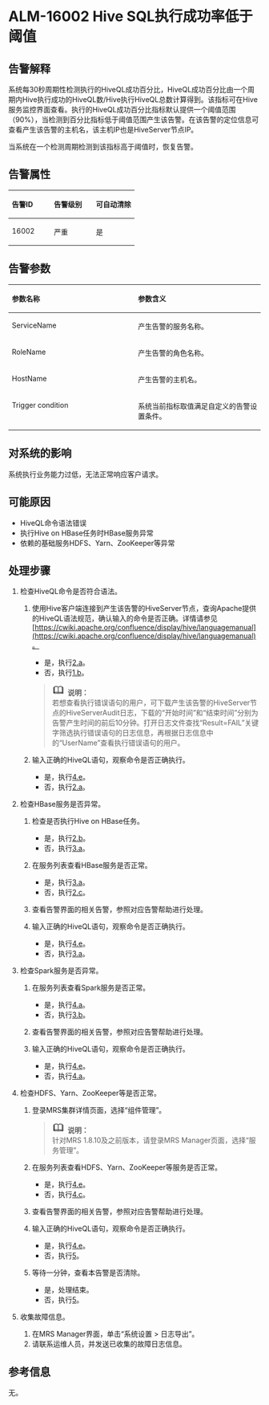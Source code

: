 # ALM-16002 Hive SQL执行成功率低于阈值<a name="ZH-CN_TOPIC_0191883104"></a>

## 告警解释<a name="zh-cn_topic_0191813927_section22593558"></a>

系统每30秒周期性检测执行的HiveQL成功百分比，HiveQL成功百分比由一个周期内Hive执行成功的HiveQL数/Hive执行HiveQL总数计算得到。该指标可在Hive服务监控界面查看。执行的HiveQL成功百分比指标默认提供一个阈值范围（90%），当检测到百分比指标低于阈值范围产生该告警。在该告警的定位信息可查看产生该告警的主机名，该主机IP也是HiveServer节点IP。

当系统在一个检测周期检测到该指标高于阈值时，恢复告警。

## 告警属性<a name="zh-cn_topic_0191813927_section2015430"></a>

<a name="zh-cn_topic_0191813927_table9994955"></a>
<table><thead align="left"><tr id="zh-cn_topic_0191813927_row62312200"><th class="cellrowborder" valign="top" width="33.33333333333333%" id="mcps1.1.4.1.1"><p id="zh-cn_topic_0191813927_p14123440"><a name="zh-cn_topic_0191813927_p14123440"></a><a name="zh-cn_topic_0191813927_p14123440"></a>告警ID</p>
</th>
<th class="cellrowborder" valign="top" width="33.33333333333333%" id="mcps1.1.4.1.2"><p id="zh-cn_topic_0191813927_p3148005"><a name="zh-cn_topic_0191813927_p3148005"></a><a name="zh-cn_topic_0191813927_p3148005"></a>告警级别</p>
</th>
<th class="cellrowborder" valign="top" width="33.33333333333333%" id="mcps1.1.4.1.3"><p id="zh-cn_topic_0191813927_p53661838"><a name="zh-cn_topic_0191813927_p53661838"></a><a name="zh-cn_topic_0191813927_p53661838"></a>可自动清除</p>
</th>
</tr>
</thead>
<tbody><tr id="zh-cn_topic_0191813927_row51641620"><td class="cellrowborder" valign="top" width="33.33333333333333%" headers="mcps1.1.4.1.1 "><p id="zh-cn_topic_0191813927_p22221662"><a name="zh-cn_topic_0191813927_p22221662"></a><a name="zh-cn_topic_0191813927_p22221662"></a>16002</p>
</td>
<td class="cellrowborder" valign="top" width="33.33333333333333%" headers="mcps1.1.4.1.2 "><p id="zh-cn_topic_0191813927_p55124180"><a name="zh-cn_topic_0191813927_p55124180"></a><a name="zh-cn_topic_0191813927_p55124180"></a>严重</p>
</td>
<td class="cellrowborder" valign="top" width="33.33333333333333%" headers="mcps1.1.4.1.3 "><p id="zh-cn_topic_0191813927_p35873632"><a name="zh-cn_topic_0191813927_p35873632"></a><a name="zh-cn_topic_0191813927_p35873632"></a>是</p>
</td>
</tr>
</tbody>
</table>

## 告警参数<a name="zh-cn_topic_0191813927_section18138873"></a>

<a name="zh-cn_topic_0191813927_table20083047"></a>
<table><thead align="left"><tr id="zh-cn_topic_0191813927_row3150961"><th class="cellrowborder" valign="top" width="50%" id="mcps1.1.3.1.1"><p id="zh-cn_topic_0191813927_p53901255"><a name="zh-cn_topic_0191813927_p53901255"></a><a name="zh-cn_topic_0191813927_p53901255"></a>参数名称</p>
</th>
<th class="cellrowborder" valign="top" width="50%" id="mcps1.1.3.1.2"><p id="zh-cn_topic_0191813927_p3925534"><a name="zh-cn_topic_0191813927_p3925534"></a><a name="zh-cn_topic_0191813927_p3925534"></a>参数含义</p>
</th>
</tr>
</thead>
<tbody><tr id="zh-cn_topic_0191813927_row49532829"><td class="cellrowborder" valign="top" width="50%" headers="mcps1.1.3.1.1 "><p id="zh-cn_topic_0191813927_p52736237"><a name="zh-cn_topic_0191813927_p52736237"></a><a name="zh-cn_topic_0191813927_p52736237"></a>ServiceName</p>
</td>
<td class="cellrowborder" valign="top" width="50%" headers="mcps1.1.3.1.2 "><p id="zh-cn_topic_0191813927_p43776822"><a name="zh-cn_topic_0191813927_p43776822"></a><a name="zh-cn_topic_0191813927_p43776822"></a>产生告警的服务名称。</p>
</td>
</tr>
<tr id="zh-cn_topic_0191813927_row58447079"><td class="cellrowborder" valign="top" width="50%" headers="mcps1.1.3.1.1 "><p id="zh-cn_topic_0191813927_p36592919"><a name="zh-cn_topic_0191813927_p36592919"></a><a name="zh-cn_topic_0191813927_p36592919"></a>RoleName</p>
</td>
<td class="cellrowborder" valign="top" width="50%" headers="mcps1.1.3.1.2 "><p id="zh-cn_topic_0191813927_p11236435"><a name="zh-cn_topic_0191813927_p11236435"></a><a name="zh-cn_topic_0191813927_p11236435"></a>产生告警的角色名称。</p>
</td>
</tr>
<tr id="zh-cn_topic_0191813927_row34019058"><td class="cellrowborder" valign="top" width="50%" headers="mcps1.1.3.1.1 "><p id="zh-cn_topic_0191813927_p4080300"><a name="zh-cn_topic_0191813927_p4080300"></a><a name="zh-cn_topic_0191813927_p4080300"></a>HostName</p>
</td>
<td class="cellrowborder" valign="top" width="50%" headers="mcps1.1.3.1.2 "><p id="zh-cn_topic_0191813927_p62068903"><a name="zh-cn_topic_0191813927_p62068903"></a><a name="zh-cn_topic_0191813927_p62068903"></a>产生告警的主机名。</p>
</td>
</tr>
<tr id="zh-cn_topic_0191813927_row21749220"><td class="cellrowborder" valign="top" width="50%" headers="mcps1.1.3.1.1 "><p id="zh-cn_topic_0191813927_p16856419"><a name="zh-cn_topic_0191813927_p16856419"></a><a name="zh-cn_topic_0191813927_p16856419"></a>Trigger condition</p>
</td>
<td class="cellrowborder" valign="top" width="50%" headers="mcps1.1.3.1.2 "><p id="zh-cn_topic_0191813927_p23192694"><a name="zh-cn_topic_0191813927_p23192694"></a><a name="zh-cn_topic_0191813927_p23192694"></a>系统当前指标取值满足自定义的告警设置条件。</p>
</td>
</tr>
</tbody>
</table>

## 对系统的影响<a name="zh-cn_topic_0191813927_section29032137"></a>

系统执行业务能力过低，无法正常响应客户请求。

## 可能原因<a name="zh-cn_topic_0191813927_section59962646"></a>

-   HiveQL命令语法错误
-   执行Hive on HBase任务时HBase服务异常
-   依赖的基础服务HDFS、Yarn、ZooKeeper等异常

## 处理步骤<a name="zh-cn_topic_0191813927_section2792905"></a>

1.  检查HiveQL命令是否符合语法。
    1.  使用Hive客户端连接到产生该告警的HiveServer节点，查询Apache提供的HiveQL语法规范，确认输入的命令是否正确。详情请参见[https://cwiki.apache.org/confluence/display/hive/languagemanual](https://cwiki.apache.org/confluence/display/hive/languagemanual)。

        -   是，执行[2.a](#zh-cn_topic_0191813927_step11)。
        -   否，执行[1.b](#zh-cn_topic_0191813927_aalm-16002_mmccppss_step2)。

        >![](public_sys-resources/icon-note.gif) **说明：**   
        >若想查看执行错误语句的用户，可下载产生该告警的HiveServer节点的HiveServerAudit日志，下载的“开始时间”和“结束时间”分别为告警产生时间的前后10分钟。打开日志文件查找“Result=FAIL”关键字筛选执行错误语句的日志信息，再根据日志信息中的“UserName”查看执行错误语句的用户。  

    2.  <a name="zh-cn_topic_0191813927_aalm-16002_mmccppss_step2"></a>输入正确的HiveQL语句，观察命令是否正确执行。
        -   是，执行[4.e](#zh-cn_topic_0191813927_step_6)。
        -   否，执行[2.a](#zh-cn_topic_0191813927_step11)。

2.  检查HBase服务是否异常。
    1.  <a name="zh-cn_topic_0191813927_step11"></a>检查是否执行Hive on HBase任务。
        -   是，执行[2.b](#zh-cn_topic_0191813927_aalm-16002_mmccppss_step12)。
        -   否，执行[3.a](ALM-16002-Hive-SQL执行成功率低于阈值.md#zh-cn_topic_0191813927_step22)。

    2.  <a name="zh-cn_topic_0191813927_aalm-16002_mmccppss_step12"></a>在服务列表查看HBase服务是否正常。
        -   是，执行[3.a](ALM-16002-Hive-SQL执行成功率低于阈值.md#zh-cn_topic_0191813927_step22)。
        -   否，执行[2.c](#zh-cn_topic_0191813927_aalm-16002_mmccppss_step_15)。

    3.  <a name="zh-cn_topic_0191813927_aalm-16002_mmccppss_step_15"></a>查看告警界面的相关告警，参照对应告警帮助进行处理。
    4.  输入正确的HiveQL语句，观察命令是否正确执行。
        -   是，执行[4.e](#zh-cn_topic_0191813927_step_6)。
        -   否，执行[3.a](ALM-16002-Hive-SQL执行成功率低于阈值.md#zh-cn_topic_0191813927_step22)。

3.  检查Spark服务是否异常。
    1.  在服务列表查看Spark服务是否正常。
        -   是，执行[4.a](#zh-cn_topic_0191813927_li51692872)。
        -   否，执行[3.b](#zh-cn_topic_0191813927_step_25)。

    2.  <a name="zh-cn_topic_0191813927_step_25"></a>查看告警界面的相关告警，参照对应告警帮助进行处理。
    3.  输入正确的HiveQL语句，观察命令是否正确执行。
        -   是，执行[4.e](#zh-cn_topic_0191813927_step_6)。
        -   否，执行[4.a](#zh-cn_topic_0191813927_li51692872)。

4.  检查HDFS、Yarn、ZooKeeper等是否正常。
    1.  <a name="zh-cn_topic_0191813927_li51692872"></a>登录MRS集群详情页面，选择“组件管理”。

        >![](public_sys-resources/icon-note.gif) **说明：**   
        >针对MRS 1.8.10及之前版本，请登录MRS Manager页面，选择“服务管理”。  

    2.  在服务列表查看HDFS、Yarn、ZooKeeper等服务是否正常。
        -   是，执行[4.e](#zh-cn_topic_0191813927_step_6)。
        -   否，执行[4.c](#zh-cn_topic_0191813927_aalm-16002_mmccppss_step_5)。

    3.  <a name="zh-cn_topic_0191813927_aalm-16002_mmccppss_step_5"></a>查看告警界面的相关告警，参照对应告警帮助进行处理。
    4.  输入正确的HiveQL语句，观察命令是否正确执行。
        -   是，执行[4.e](#zh-cn_topic_0191813927_step_6)。
        -   否，执行[5](#zh-cn_topic_0191813927_li572522141314)。

    5.  <a name="zh-cn_topic_0191813927_step_6"></a>等待一分钟，查看本告警是否清除。
        -   是，处理结束。
        -   否，执行[5](#zh-cn_topic_0191813927_li572522141314)。

5.  <a name="zh-cn_topic_0191813927_li572522141314"></a>收集故障信息。
    1.  在MRS Manager界面，单击“系统设置 \> 日志导出”。
    2.  请联系运维人员，并发送已收集的故障日志信息。


## 参考信息<a name="zh-cn_topic_0191813927_section25136147"></a>

无。

